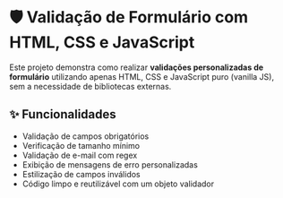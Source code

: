 # 🛡️ Validação de Formulário com HTML, CSS e JavaScript

Este projeto demonstra como realizar **validações personalizadas de formulário** utilizando apenas HTML, CSS e JavaScript puro (vanilla JS), sem a necessidade de bibliotecas externas.

## ✨ Funcionalidades

- Validação de campos obrigatórios
- Verificação de tamanho mínimo
- Validação de e-mail com regex
- Exibição de mensagens de erro personalizadas
- Estilização de campos inválidos
- Código limpo e reutilizável com um objeto validador

